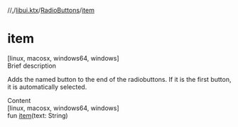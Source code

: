 //[.](../../index.md)/[libui.ktx](../index.md)/[RadioButtons](index.md)/[item](item.md)



# item  
[linux, macosx, windows64, windows]  
Brief description  


Adds the named button to the end of the radiobuttons. If it is the first button, it is automatically selected.

  
  
  
Content  
[linux, macosx, windows64, windows]  
fun [item](item.md)(text: String)  



